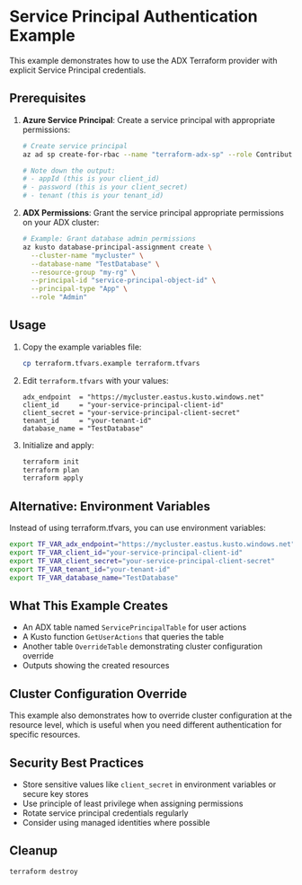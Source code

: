 # Service Principal Authentication Example

This example demonstrates how to use the ADX Terraform provider with explicit Service Principal credentials.

## Prerequisites

1. **Azure Service Principal**: Create a service principal with appropriate permissions:
   ```bash
   # Create service principal
   az ad sp create-for-rbac --name "terraform-adx-sp" --role Contributor
   
   # Note down the output:
   # - appId (this is your client_id)
   # - password (this is your client_secret)  
   # - tenant (this is your tenant_id)
   ```

2. **ADX Permissions**: Grant the service principal appropriate permissions on your ADX cluster:
   ```bash
   # Example: Grant database admin permissions
   az kusto database-principal-assignment create \
     --cluster-name "mycluster" \
     --database-name "TestDatabase" \
     --resource-group "my-rg" \
     --principal-id "service-principal-object-id" \
     --principal-type "App" \
     --role "Admin"
   ```

## Usage

1. Copy the example variables file:
   ```bash
   cp terraform.tfvars.example terraform.tfvars
   ```

2. Edit `terraform.tfvars` with your values:
   ```hcl
   adx_endpoint  = "https://mycluster.eastus.kusto.windows.net"
   client_id     = "your-service-principal-client-id"
   client_secret = "your-service-principal-client-secret"
   tenant_id     = "your-tenant-id"
   database_name = "TestDatabase"
   ```

3. Initialize and apply:
   ```bash
   terraform init
   terraform plan
   terraform apply
   ```

## Alternative: Environment Variables

Instead of using terraform.tfvars, you can use environment variables:

```bash
export TF_VAR_adx_endpoint="https://mycluster.eastus.kusto.windows.net"
export TF_VAR_client_id="your-service-principal-client-id"
export TF_VAR_client_secret="your-service-principal-client-secret"
export TF_VAR_tenant_id="your-tenant-id"
export TF_VAR_database_name="TestDatabase"
```

## What This Example Creates

- An ADX table named `ServicePrincipalTable` for user actions
- A Kusto function `GetUserActions` that queries the table
- Another table `OverrideTable` demonstrating cluster configuration override
- Outputs showing the created resources

## Cluster Configuration Override

This example also demonstrates how to override cluster configuration at the resource level, which is useful when you need different authentication for specific resources.

## Security Best Practices

- Store sensitive values like `client_secret` in environment variables or secure key stores
- Use principle of least privilege when assigning permissions
- Rotate service principal credentials regularly
- Consider using managed identities where possible

## Cleanup

```bash
terraform destroy
```
